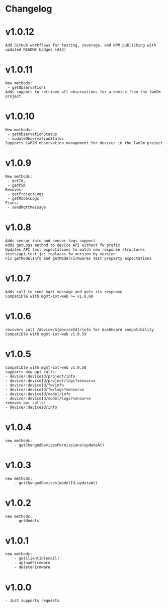# Changelog

# v1.0.12
	Add GitHub workflows for testing, coverage, and NPM publishing with updated README badges (#14)

# v1.0.11
	New methods:
	 - getObservations
	Adds support to retrieve all observations for a device from the lwm2m project

# v1.0.10
	New methods:
	 - getObservationStatus
	 - updateObservationStatus
	Supports LwM2M observation management for devices in the lwm2m project

# v1.0.9
	New methods: 
	 - getId, 
	 - getPSK
	Removes:
	 - getProjectLogs
	 - getModelLogs
	Fixes:
	 - sendMqttMessage

# v1.0.8
	Adds sensor info and sensor logs support
	Adds getLogs method to device API without fw prefix
	Updates API test expectations to match new response structures
	tests/api.test.js: replaces fw_version by version
	Fix getModelInfo and getModelFirmwares test property expectations

# v1.0.7
	Adds call to send mqtt message and gets its response
	Compatible with mgmt-iot-web >= v1.0.60

# v1.0.6
	recovers call /device/${deviceId}/info for dashboard compatibility
	Compatible with mgmt-iot-web v1.0.59

# v1.0.5
	Compatible with mgmt-iot-web v1.0.58
	supports new api calls:
	- device/:deviceId/project/info
	- device/:deviceId/project/logs?sensor=x
	- device/:deviceId/fw/info
	- device/:deviceId/fw/logs?sensor=x
	- device/:deviceId/model/info
	- device/:deviceId/model/logs?sensor=x
	removes api calls:
	- device/:deviceId/info

# v1.0.4
	new methods:
		- getChangedDevicesPermissions(updateAt)

# v1.0.3
	new methods:
		- getChangedDevices(modelId,updateAt)

# v1.0.2
	new methods:
		- getModels

# v1.0.1
	new methods:
		- getClientId(email)
		- uploadFirmware
		- deleteFirmware

# v1.0.0
	- Just supports requests
